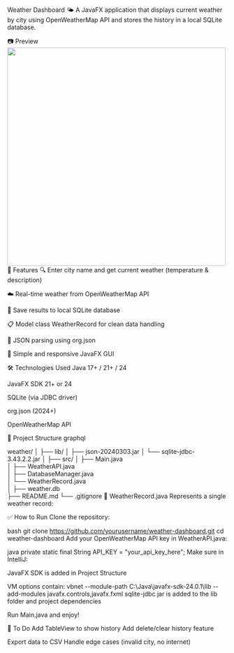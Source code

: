 Weather Dashboard 🌤️
A JavaFX application that displays current weather by city using OpenWeatherMap API and stores the history in a local SQLite database.

📷 Preview
<img src="screenshot.png" width="500"/>
🚀 Features
🔍 Enter city name and get current weather (temperature & description)

☁️ Real-time weather from OpenWeatherMap API

💾 Save results to local SQLite database

📋 Model class WeatherRecord for clean data handling

🧪 JSON parsing using org.json

🎨 Simple and responsive JavaFX GUI

🛠️ Technologies Used
Java 17+ / 21+ / 24

JavaFX SDK 21+ or 24

SQLite (via JDBC driver)

org.json (2024+)

OpenWeatherMap API

📁 Project Structure
graphql

weather/
│
├── lib/
│   ├── json-20240303.jar
│   └── sqlite-jdbc-3.43.2.2.jar
│
├── src/
│   ├── Main.java            
│   ├── WeatherAPI.java       
│   ├── DatabaseManager.java   
│   └── WeatherRecord.java     
│
├── weather.db                 
├── README.md
└── .gitignore
📄 WeatherRecord.java
Represents a single weather record:

✅ How to Run
Clone the repository:

bash
git clone https://github.com/yourusername/weather-dashboard.git
cd weather-dashboard
Add your OpenWeatherMap API key in WeatherAPI.java:

java
private static final String API_KEY = "your_api_key_here";
Make sure in IntelliJ:

JavaFX SDK is added in Project Structure

VM options contain:
vbnet
--module-path C:\Java\javafx-sdk-24.0.1\lib --add-modules javafx.controls,javafx.fxml
sqlite-jdbc jar is added to the lib folder and project dependencies

Run Main.java and enjoy!

📌 To Do
Add TableView to show history
Add delete/clear history feature

Export data to CSV
Handle edge cases (invalid city, no internet)
